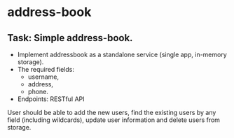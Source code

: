# address-book

## Task: Simple address-book. 
- Implement addressbook as a standalone service (single app, in-memory storage). 
- The required fields:
  - username, 
  - address, 
  - phone.
- Endpoints: RESTful API

User should be able to add the new users, 
find the existing users by any field (including wildcards), 
update user information and delete users from storage. 